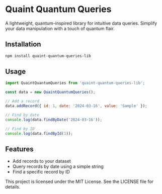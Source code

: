 # Quaint Quantum Queries

A lightweight, quantum-inspired library for intuitive data queries. Simplify your data manipulation with a touch of quantum flair.

## Installation

```bash
npm install quaint-quantum-queries-lib
```

## Usage

```javascript
import QuaintQuantumQueries from 'quaint-quantum-queries-lib';

const data = new QuaintQuantumQueries();

// Add a record
data.addRecord({ id: 1, date: '2024-03-16', value: 'Sample' });

// Find by date
console.log(data.findByDate('2024-03-16'));

// Find by ID
console.log(data.findById(1));
```

## Features

- Add records to your dataset
- Query records by date using a simple string
- Find a specific record by ID

This project is licensed under the MIT License. See the LICENSE file for details.
